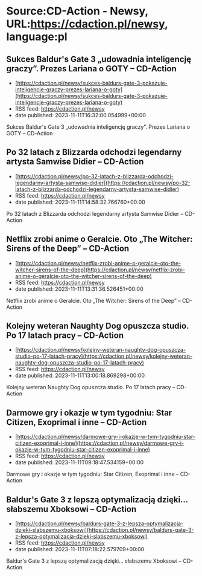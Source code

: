 # Source:CD-Action - Newsy, URL:https://cdaction.pl/newsy, language:pl

## Sukces Baldur's Gate 3 „udowadnia inteligencję graczy”. Prezes Lariana o GOTY – CD-Action
 - [https://cdaction.pl/newsy/sukces-baldurs-gate-3-pokazuje-inteligencje-graczy-prezes-lariana-o-goty](https://cdaction.pl/newsy/sukces-baldurs-gate-3-pokazuje-inteligencje-graczy-prezes-lariana-o-goty)
 - RSS feed: https://cdaction.pl/newsy
 - date published: 2023-11-11T16:32:00.054999+00:00

Sukces Baldur's Gate 3 „udowadnia inteligencję graczy”. Prezes Lariana o GOTY – CD-Action

## Po 32 latach z Blizzarda odchodzi legendarny artysta Samwise Didier – CD-Action
 - [https://cdaction.pl/newsy/po-32-latach-z-blizzarda-odchodzi-legendarny-artysta-samwise-didier](https://cdaction.pl/newsy/po-32-latach-z-blizzarda-odchodzi-legendarny-artysta-samwise-didier)
 - RSS feed: https://cdaction.pl/newsy
 - date published: 2023-11-11T14:58:32.766760+00:00

Po 32 latach z Blizzarda odchodzi legendarny artysta Samwise Didier – CD-Action

## Netflix zrobi anime o Geralcie. Oto „The Witcher: Sirens of the Deep” – CD-Action
 - [https://cdaction.pl/newsy/netflix-zrobi-anime-o-geralcie-oto-the-witcher-sirens-of-the-deep](https://cdaction.pl/newsy/netflix-zrobi-anime-o-geralcie-oto-the-witcher-sirens-of-the-deep)
 - RSS feed: https://cdaction.pl/newsy
 - date published: 2023-11-11T13:31:36.526451+00:00

Netflix zrobi anime o Geralcie. Oto „The Witcher: Sirens of the Deep” – CD-Action

## Kolejny weteran Naughty Dog opuszcza studio. Po 17 latach pracy – CD-Action
 - [https://cdaction.pl/newsy/kolejny-weteran-naughty-dog-opuszcza-studio-po-17-latach-pracy](https://cdaction.pl/newsy/kolejny-weteran-naughty-dog-opuszcza-studio-po-17-latach-pracy)
 - RSS feed: https://cdaction.pl/newsy
 - date published: 2023-11-11T13:00:18.869298+00:00

Kolejny weteran Naughty Dog opuszcza studio. Po 17 latach pracy – CD-Action

## Darmowe gry i okazje w tym tygodniu: Star Citizen, Exoprimal i inne – CD-Action
 - [https://cdaction.pl/newsy/darmowe-gry-i-okazje-w-tym-tygodniu-star-citizen-exoprimal-i-inne](https://cdaction.pl/newsy/darmowe-gry-i-okazje-w-tym-tygodniu-star-citizen-exoprimal-i-inne)
 - RSS feed: https://cdaction.pl/newsy
 - date published: 2023-11-11T09:18:47.534159+00:00

Darmowe gry i okazje w tym tygodniu: Star Citizen, Exoprimal i inne – CD-Action

## Baldur's Gate 3 z lepszą optymalizacją dzięki... słabszemu Xboksowi – CD-Action
 - [https://cdaction.pl/newsy/baldurs-gate-3-z-lepsza-optymalizacja-dzieki-slabszemu-xboksowi](https://cdaction.pl/newsy/baldurs-gate-3-z-lepsza-optymalizacja-dzieki-slabszemu-xboksowi)
 - RSS feed: https://cdaction.pl/newsy
 - date published: 2023-11-11T07:18:22.579709+00:00

Baldur's Gate 3 z lepszą optymalizacją dzięki... słabszemu Xboksowi – CD-Action

